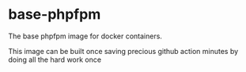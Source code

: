 # base-phpfpm
The base phpfpm image for docker containers. 

This image can be built once saving precious github action minutes by doing all the hard work once